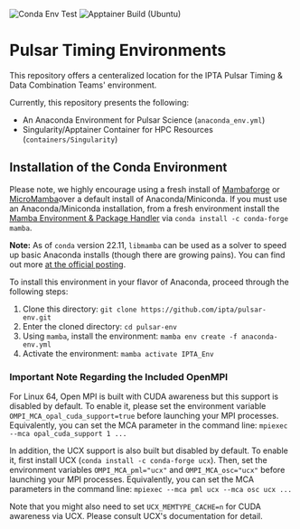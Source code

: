 ![Conda Env Test](https://github.com/IPTA/pulsar-env/actions/workflows/test_CondaEnv.yml/badge.svg)
![Apptainer Build (Ubuntu)](https://github.com/IPTA/pulsar-env/actions/workflows/test_Singularity.yml/badge.svg)

# Pulsar Timing Environments

This repository offers a centeralized location for the IPTA Pulsar Timing & Data Combination Teams' environment.

Currently, this repository presents the following:
- An Anaconda Environment for Pulsar Science (`anaconda_env.yml`)
- Singularity/Apptainer Container for HPC Resources (`containers/Singularity`)

## Installation of the Conda Environment

Please note, we highly encourage using a fresh install of [Mambaforge](https://github.com/conda-forge/miniforge#mambaforge) or [MicroMamba](https://mamba.readthedocs.io/en/latest/user_guide/micromamba.html)over a default install of Anaconda/Miniconda. If you must use an Anaconda/Miniconda installation, from a fresh environment install the [Mamba Environment & Package Handler](https://github.com/mamba-org/mamba) via `conda install -c conda-forge mamba`.

**Note:** As of `conda` version 22.11, `libmamba` can be used as a solver to speed up basic Anaconda installs (though there are growing pains). You can find out more [at the official posting](https://www.anaconda.com/blog/a-faster-conda-for-a-growing-community).

To install this environment in your flavor of Anaconda, proceed through the following steps:
  1. Clone this directory: `git clone https://github.com/ipta/pulsar-env.git`
  2. Enter the cloned directory: `cd pulsar-env`
  3. Using `mamba`, install the environment: `mamba env create -f anaconda-env.yml`
  4. Activate the environment: `mamba activate IPTA_Env`

### Important Note Regarding the Included OpenMPI
For Linux 64, Open MPI is built with CUDA awareness but this support is disabled by default. To enable it, please set the environment variable `OMPI_MCA_opal_cuda_support=true` before launching your MPI processes. Equivalently, you can set the MCA parameter in the command line: `mpiexec --mca opal_cuda_support 1 ...`
 
In addition, the UCX support is also built but disabled by default. To enable it, first install UCX (`conda install -c conda-forge ucx`). Then, set the environment variables `OMPI_MCA_pml="ucx"` and `OMPI_MCA_osc="ucx"` before launching your MPI processes. Equivalently, you can set the MCA parameters in the command line: `mpiexec --mca pml ucx --mca osc ucx ...`

Note that you might also need to set `UCX_MEMTYPE_CACHE=n` for CUDA awareness via UCX. Please consult UCX's documentation for detail.
